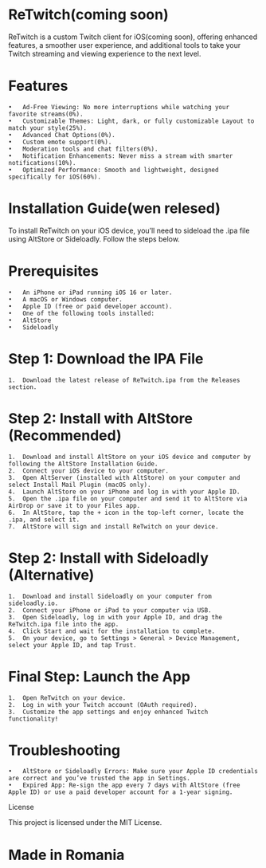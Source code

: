 
# ReTwitch(coming soon)

ReTwitch is a custom Twitch client for iOS(coming soon), offering enhanced features, a smoother user experience, and additional tools to take your Twitch streaming and viewing experience to the next level.

# Features

	•	Ad-Free Viewing: No more interruptions while watching your favorite streams(0%).
	•	Customizable Themes: Light, dark, or fully customizable Layout to match your style(25%).
	•	Advanced Chat Options(0%).
	•	Custom emote support(0%).
	•	Moderation tools and chat filters(0%).
	•	Notification Enhancements: Never miss a stream with smarter notifications(10%).
	•	Optimized Performance: Smooth and lightweight, designed specifically for iOS(60%).

# Installation Guide(wen relesed)

To install ReTwitch on your iOS device, you’ll need to sideload the .ipa file using AltStore or Sideloadly. Follow the steps below.

# Prerequisites

	•	An iPhone or iPad running iOS 16 or later.
	•	A macOS or Windows computer.
	•	Apple ID (free or paid developer account).
	•	One of the following tools installed:
	•	AltStore
	•	Sideloadly

# Step 1: Download the IPA File

	1.	Download the latest release of ReTwitch.ipa from the Releases section.

# Step 2: Install with AltStore (Recommended)

	1.	Download and install AltStore on your iOS device and computer by following the AltStore Installation Guide.
	2.	Connect your iOS device to your computer.
	3.	Open AltServer (installed with AltStore) on your computer and select Install Mail Plugin (macOS only).
	4.	Launch AltStore on your iPhone and log in with your Apple ID.
	5.	Open the .ipa file on your computer and send it to AltStore via AirDrop or save it to your Files app.
	6.	In AltStore, tap the + icon in the top-left corner, locate the .ipa, and select it.
	7.	AltStore will sign and install ReTwitch on your device.

# Step 2: Install with Sideloadly (Alternative)

	1.	Download and install Sideloadly on your computer from sideloadly.io.
	2.	Connect your iPhone or iPad to your computer via USB.
	3.	Open Sideloadly, log in with your Apple ID, and drag the ReTwitch.ipa file into the app.
	4.	Click Start and wait for the installation to complete.
	5.	On your device, go to Settings > General > Device Management, select your Apple ID, and tap Trust.

# Final Step: Launch the App

	1.	Open ReTwitch on your device.
	2.	Log in with your Twitch account (OAuth required).
	3.	Customize the app settings and enjoy enhanced Twitch functionality!

# Troubleshooting

	•	AltStore or Sideloadly Errors: Make sure your Apple ID credentials are correct and you’ve trusted the app in Settings.
	•	Expired App: Re-sign the app every 7 days with AltStore (free Apple ID) or use a paid developer account for a 1-year signing.
 
License

This project is licensed under the MIT License.

# Made in Romania
